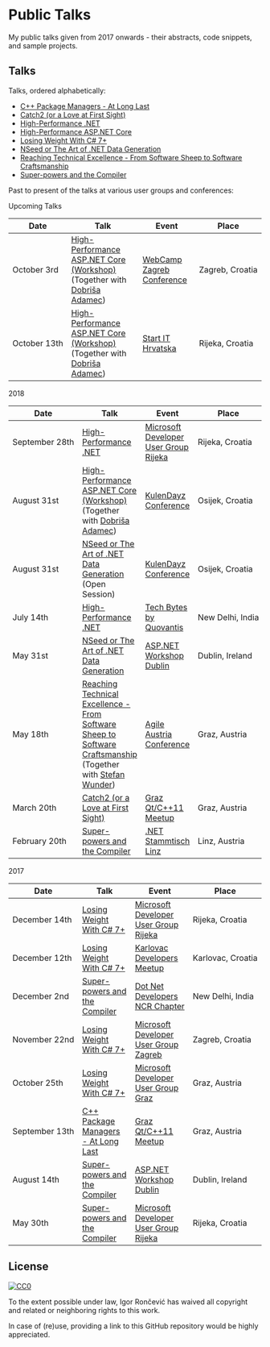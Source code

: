 # Public Talks
My public talks given from 2017 onwards - their abstracts, code snippets, and sample projects.

## Talks
Talks, ordered alphabetically:

- [C++ Package Managers - At Long Last](CppPackageManagersAtLongLast)
- [Catch2 (or a Love at First Sight)](Catch2OrALoveAtFirstSight)
- [High-Performance .NET](HighPerformanceDotNet)
- [High-Performance ASP.NET Core](HighPerformanceAspDotNetCore)
- [Losing Weight With C# 7+](LosingWeightWithCSharp7+)
- [NSeed or The Art of .NET Data Generation](NSeedOrTheArtOfDotNetDataGeneration)
- [Reaching Technical Excellence - From Software Sheep to Software Craftsmanship](ReachingTechnicalExcellenceFromSoftwareSheepToSoftwareCraftsmanship)
- [Super-powers and the Compiler](SuperPowersAndTheCompiler)

Past to present of the talks at various user groups and conferences:

Upcoming Talks

 | Date | Talk | Event | Place |
 | --- | --- | --- | --- |
 | October&nbsp;3rd | [High-Performance ASP.NET Core (Workshop)](HighPerformanceAspDotNetCore) (Together with [Dobriša Adamec](https://twitter.com/dadamec))| [WebCamp Zagreb Conference](https://2018.webcampzg.org/workshops/high-performance-aspnet-core/) | Zagreb,&nbsp;Croatia |
 | October&nbsp;13th | [High-Performance ASP.NET Core (Workshop)](HighPerformanceAspDotNetCore) (Together with [Dobriša Adamec](https://twitter.com/dadamec))| [Start IT Hrvatska](http://www.startit.hr/) | Rijeka,&nbsp;Croatia |

2018

 | Date | Talk | Event | Place |
 | --- | --- | --- | --- |
 | September&nbsp;28th | [High-Performance .NET](HighPerformanceDotNet) | [Microsoft Developer User Group Rijeka](https://www.meetup.com/Microsoft-Developer-User-Group-Rijeka/events/254828604) | Rijeka,&nbsp;Croatia |
 | August&nbsp;31st | [High-Performance ASP.NET Core (Workshop)](HighPerformanceAspDotNetCore) (Together with [Dobriša Adamec](https://twitter.com/dadamec))| [KulenDayz Conference](http://www.kulendayz.com/Agenda/Session/3381) | Osijek,&nbsp;Croatia |
 | August&nbsp;31st | [NSeed or The Art of .NET Data Generation](NSeedOrTheArtOfDotNetDataGeneration) (Open Session) | [KulenDayz Conference](https://www.netokracija.com/kulendayz-2018-150865) | Osijek,&nbsp;Croatia |
 | July&nbsp;14th | [High-Performance .NET](HighPerformanceDotNet) | [Tech Bytes by Quovantis](https://www.meetup.com/Tech-Bytes-by-Quovantis/events/252503674/) | New&nbsp;Delhi,&nbsp;India |
 | May&nbsp;31st | [NSeed or The Art of .NET Data Generation](NSeedOrTheArtOfDotNetDataGeneration) | [ASP.NET Workshop Dublin](https://www.meetup.com/ASP-NET-Workshop-Dublin/events/250802338/) | Dublin,&nbsp;Ireland |
 | May&nbsp;18th | [Reaching Technical Excellence - From Software Sheep to Software Craftsmanship](ReachingTechnicalExcellenceFromSoftwareSheepToSoftwareCraftsmanship) (Together with [Stefan Wunder](https://twitter.com/stwunder)) | [Agile Austria Conference](https://agile-austria.org/en/) | Graz,&nbsp;Austria |
 | March&nbsp;20th | [Catch2 (or a Love at First Sight)](Catch2OrALoveAtFirstSight) | [Graz Qt/C++11 Meetup](https://www.meetup.com/Graz-Qt-C-11-Meetup/events/247829984/) | Graz,&nbsp;Austria |
 | February&nbsp;20th | [Super-powers and the Compiler](SuperPowersAndTheCompiler) | [.NET Stammtisch Linz](https://www.meetup.com/NET-Stammtisch-Linz/events/247045584/) | Linz,&nbsp;Austria |

2017

 | Date | Talk | Event | Place |
 | --- | --- | --- | --- |
 | December&nbsp;14th | [Losing Weight With C# 7+](LosingWeightWithCSharp7+) | [Microsoft Developer User Group Rijeka](https://www.meetup.com/Microsoft-Developer-User-Group-Rijeka/events/245619686/) | Rijeka,&nbsp;Croatia |
 | December&nbsp;12th | [Losing Weight With C# 7+](LosingWeightWithCSharp7+) | [Karlovac Developers Meetup](https://www.meetup.com/Karlovac-Developers-Meetup/events/245439480/) | Karlovac,&nbsp;Croatia |
 | December&nbsp;2nd | [Super-powers and the Compiler](SuperPowersAndTheCompiler) | [Dot Net Developers NCR Chapter](https://www.meetup.com/Dot-Net-Developers-NCR-Chapter/events/245193299/) | New&nbsp;Delhi,&nbsp;India |
 | November&nbsp;22nd | [Losing Weight With C# 7+](LosingWeightWithCSharp7+) | [Microsoft Developer User Group Zagreb](https://www.meetup.com/devugzg/events/244521212/) | Zagreb,&nbsp;Croatia |
 | October&nbsp;25th | [Losing Weight With C# 7+](LosingWeightWithCSharp7+) | [Microsoft Developer User Group Graz](https://www.meetup.com/MicrosoftDeveloperGraz/events/243975926/) | Graz,&nbsp;Austria |
 | September&nbsp;13th | [C++ Package Managers - At Long Last](CppPackageManagersAtLongLast) | [Graz Qt/C++11 Meetup](https://www.meetup.com/Graz-Qt-C-11-Meetup/events/240890310/) | Graz,&nbsp;Austria |
 | August&nbsp;14th | [Super-powers and the Compiler](SuperPowersAndTheCompiler) | [ASP.NET Workshop Dublin](https://www.meetup.com/ASP-NET-Workshop-Dublin/events/242376742/) | Dublin,&nbsp;Ireland |
 | May&nbsp;30th | [Super-powers and the Compiler](SuperPowersAndTheCompiler) | [Microsoft Developer User Group Rijeka](https://www.meetup.com/Microsoft-Developer-User-Group-Rijeka/events/239938651/) | Rijeka,&nbsp;Croatia |

## License
[![CC0](http://mirrors.creativecommons.org/presskit/buttons/88x31/svg/cc-zero.svg)](http://creativecommons.org/publicdomain/zero/1.0)

To the extent possible under law, Igor Rončević has waived all copyright and related or neighboring rights to this work.

In case of (re)use, providing a link to this GitHub repository would be highly appreciated.